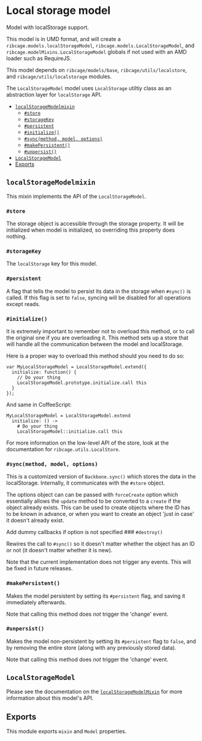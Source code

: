 # <a name="local-storage-model">Local storage model</a>

Model with localStorage support.

This model is in UMD format, and will create a
`ribcage.models.localStorageModel`, `ribcage.models.LocalStorageModel`, and
`ribcage.modelMixins.LocalStorageModel` globals if not used with an AMD loader
such as RequireJS.

This model depends on `ribcage/models/base`, `ribcage/utils/localstore`, and
`ribcage/utils/localstorage` modules.

The `LocalStorageModel` model uses  `LocalStorage` utiltiy class as an
abstraction layer for `localStorage` API.

 + [`localStorageModelmixin`](#localstoragemodelmixin)
   - [`#store`](#store)
   - [`#storageKey`](#storagekey)
   - [`#persistent`](#persistent)
   - [`#initialize()`](#initialize)
   - [`#sync(method, model, options)`](#sync-method-model-options)
   - [`#makePersistent()`](#makepersistent)
   - [`#unpersist()`](#unpersist)
 + [`LocalStorageModel`](#localstoragemodel)
 + [Exports](#exports)


## <a name="localstoragemodelmixin">`localStorageModelmixin`</a>

This mixin implements the API of the `LocalStorageModel`.

### <a name="store">`#store`</a>

The storage object is accessible through the storage property. It will be
initialized when model is initialized, so overriding this property does
nothing.

### <a name="storagekey">`#storageKey`</a>

The `localStorage` key for this model.

### <a name="persistent">`#persistent`</a>

A flag that tells the model to persist its data in the storage when `#sync()`
is called. If this flag is set to `false`, syncing will be disabled for all
operations except reads.

### <a name="initialize">`#initialize()`</a>

It is extremely important to remember not to overload this method, or to call
the original one if you are overloading it. This method sets up a store that
will handle all the communication between the model and localStorage.

Here is a proper way to overload this method should you need to do so:

    var MyLocalStorageModel = LocalStorageModel.extend({
      initialize: function() {
        // Do your thing
        LocalStorageModel.prototype.initialize.call this
      }
    });


And same in CoffeeScript:

    MyLocalStorageModel = LocalStorageModel.extend
      initialize: () ->
        # Do your thing
        LocalStorageModel::initialize.call this


For more information on the low-level API of the store, look at the
documentation for `ribcage.utils.LocalStore`.

### <a name="sync-method-model-options">`#sync(method, model, options)`</a>

This is a customized version of `Backbone.sync()` which stores the data in the
localStorage. Internally, it communicates with the `#store` object.

The options object can can be passed with `forceCreate` option which
essentially allows the `update` method to be converted to a `create` if the
object already exists. This can be used to create objects where the ID has to
be known in advance, or when you want to create an object 'just in case' it
doesn't already exist.

Add dummy callbacks if option is not specified ### `#destroy()`

Rewires the call to `#sync()` so it doesn't matter whether the object has an ID
or not (it doesn't matter whether it is new).

Note that the current implementation does not trigger any events. This will be
fixed in future releases.

### <a name="makepersistent">`#makePersistent()`</a>

Makes the model persistent by setting its `#persistent` flag, and saving it
immediately afterwards.

Note that calling this method does _not_ trigger the 'change' event.

### <a name="unpersist">`#unpersist()`</a>

Makes the model non-persistent by setting its `#persistent` flag to `false`,
and by removing the entire store (along with any previously stored data).

Note that calling this method does _not_ trigger the 'change' event.

## <a name="localstoragemodel">`LocalStorageModel`</a>

Please see the documentation on the
[`localStorageModelMixin`](#localstoragemodelmixin) for more information about
this model's API.

## <a name="exports">Exports</a>

This module exports `mixin` and `Model` properties.